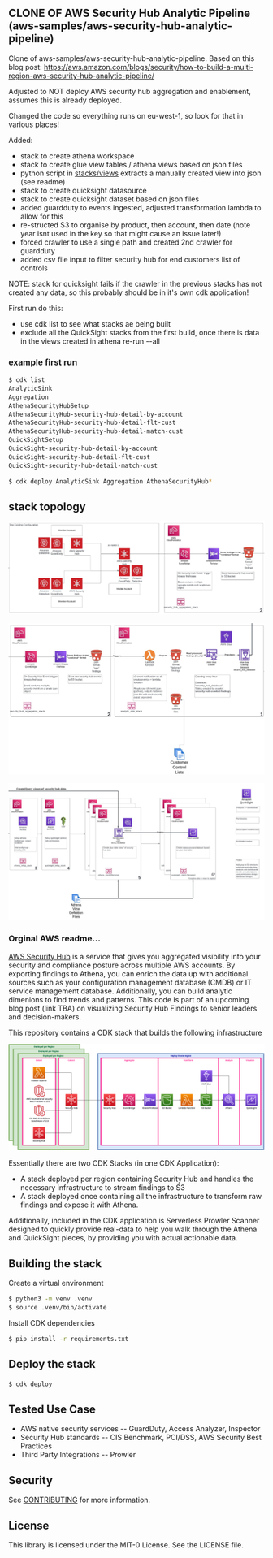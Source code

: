 ## CLONE OF AWS Security Hub Analytic Pipeline (aws-samples/aws-security-hub-analytic-pipeline)

Clone of aws-samples/aws-security-hub-analytic-pipeline. Based on this blog post: https://aws.amazon.com/blogs/security/how-to-build-a-multi-region-aws-security-hub-analytic-pipeline/ 

Adjusted to NOT deploy AWS security hub aggregation and enablement, assumes this is already deployed.

Changed the code so everything runs on eu-west-1, so look for that in various places!

Added:
- stack to create athena workspace
- stack to create glue view tables / athena views based on json files
- python script in [stacks/views](stacks/views/README.md) extracts a manually created view into json (see readme)
- stack to create quicksight datasource
- stack to create quicksight dataset based on json files
- added guardduty to events ingested, adjusted transformation lambda to allow for this
- re-structed S3 to organise by product, then account, then date (note year isnt used in the key so that might cause an issue later!)
- forced crawler to use a single path and created 2nd crawler for guardduty
- added csv file input to filter security hub for end customers list of controls

NOTE: stack for quicksight fails if the crawler in the previous stacks has not created any data, so this probably should be in it's own cdk application!

First run do this:

- use cdk list to see what stacks ae being built
- exclude all the QuickSight stacks from the first build, once there is data in the views created in athena re-run --all

### example first run

```bash
$ cdk list
AnalyticSink
Aggregation
AthenaSecurityHubSetup
AthenaSecurityHub-security-hub-detail-by-account
AthenaSecurityHub-security-hub-detail-flt-cust
AthenaSecurityHub-security-hub-detail-match-cust
QuickSightSetup
QuickSight-security-hub-detail-by-account
QuickSight-security-hub-detail-flt-cust
QuickSight-security-hub-detail-match-cust
```

```bash
$ cdk deploy AnalyticSink Aggregation AthenaSecurityHub*
```


## stack topology

![CDK Infrastructure (revised) - part 1 ](docs/stacks1.jpg)

![CDK Infrastructure (revised) - part 2 ](docs/stacks2.jpg)

![CDK Infrastructure (revised) - part 3 ](docs/stacks3.jpg)


### Orginal AWS readme...

[AWS Security Hub](https://aws.amazon.com/security-hub/) is a service that gives you aggregated visibility into your security and compliance posture across multiple AWS accounts. By exporting findings to Athena, you can enrich the data up with additional sources such as your configuration management database (CMDB) or IT service management database.  Additionally, you can build analytic dimenions to find trends and patterns.  This code is part of an upcoming blog post (link TBA) on visualizing Security Hub Findings to senior leaders and decision-makers.

This repository contains a CDK stack that builds the following infrastructure

![CDK Infrastructure](docs/Security_Hub_Analysis.png)

Essentially there are two CDK Stacks (in one CDK Application):
- A stack deployed per region containing Security Hub and handles the necessary infrastructure to stream findings to S3
- A stack deployed once containing all the infrastructure to transform raw findings and expose it with Athena.

Additionally, included in the CDK application is Serverless Prowler Scanner designed to quickly provide real-data to help you walk through the Athena and QuickSight pieces, 
by providing you with actual actionable data.

## Building the stack

Create a virtual environment

```bash
$ python3 -m venv .venv
$ source .venv/bin/activate
```

Install CDK dependencies

```bash
$ pip install -r requirements.txt
```

## Deploy the stack

```bash
$ cdk deploy
```

## Tested Use Case
- AWS native security services -- GuardDuty, Access Analyzer, Inspector
- Security Hub standards -- CIS Benchmark, PCI/DSS, AWS Security Best Practices
- Third Party Integrations -- Prowler

## Security

See [CONTRIBUTING](CONTRIBUTING.md#security-issue-notifications) for more information.

## License

This library is licensed under the MIT-0 License. See the LICENSE file.


